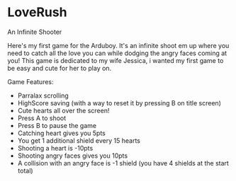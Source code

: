 # LoveRush
An Infinite Shooter

Here's my first game for the Arduboy.
It's an infinite shoot em up where you need to catch all the love you can while dodging the angry faces coming at you!
This game is dedicated to my wife Jessica, i wanted my first game to be easy and cute for her to play on.

Game Features:

- Parralax scrolling
- HighScore saving (with a way to reset it by pressing B on title screen)
- Cute hearts all over the screen!
- Press A to shoot
- Press B to pause the game
- Catching heart gives you 5pts
- You get 1 additional shield every 15 hearts
- Shooting a heart is -10pts
- Shooting angry faces gives you 10pts
- A collision with an angry face is -1 shield (you have 4 shields at the start total)
